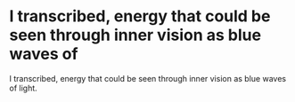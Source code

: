 # I transcribed, energy that could be seen through inner vision as blue waves of

I transcribed, energy that could be seen through inner vision as blue waves of
light.